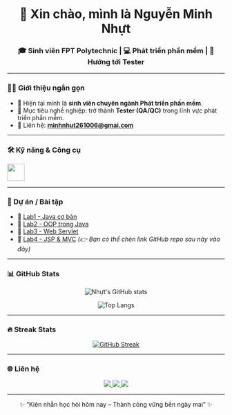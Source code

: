 <h1 align="center">👋 Xin chào, mình là Nguyễn Minh Nhựt</h1>

<h3 align="center">🎓 Sinh viên FPT Polytechnic | 💻 Phát triển phần mềm | 🎯 Hướng tới Tester</h3>

---

### 👨‍💻 Giới thiệu ngắn gọn

* 🌱 Hiện tại mình là **sinh viên chuyên ngành Phát triển phần mềm**.
* 🎯 Mục tiêu nghề nghiệp: trở thành **Tester (QA/QC)** trong lĩnh vực phát triển phần mềm.
* 📧 Liên hệ: **[minhnhut261006@gmai.com](mailto:minhnhut261006@gmai.com)**

---

### 🛠 Kỹ năng & Công cụ

<div align="left">
  <img src="https://skillicons.dev/icons?i=java,html,css,js,git,github,vscode,eclipse,mysql" height="40"/>
</div>

---

### 🚀 Dự án / Bài tập

* 📌 [Lab1 - Java cơ bản](#)
* 📌 [Lab2 - OOP trong Java](#)
* 📌 [Lab3 - Web Servlet](#)
* 📌 [Lab4 - JSP & MVC](#)
  *(👉 Bạn có thể chèn link GitHub repo sau này vào đây)*

---

### 📊 GitHub Stats

<div align="center">

![Nhựt's GitHub stats](https://github-readme-stats.vercel.app/api?username=nhutdady\&show_icons=true\&theme=tokyonight\&hide_border=true\&border_radius=10)

![Top Langs](https://github-readme-stats.vercel.app/api/top-langs/?username=nhutdady\&layout=compact\&theme=tokyonight\&hide_border=true\&border_radius=10)

</div>

---

### 🔥 Streak Stats

<div align="center">

[![GitHub Streak](https://github-readme-streak-stats.herokuapp.com?user=nhutdady\&theme=tokyonight\&hide_border=true\&border_radius=10)](https://git.io/streak-stats)

</div>

---

### 🌐 Liên hệ

<div align="center">
  <a href="mailto:minhnhut261006@gmai.com">
    <img src="https://img.shields.io/badge/Gmail-D14836?style=for-the-badge&logo=gmail&logoColor=white" />
  </a>
  <a href="https://www.linkedin.com/">
    <img src="https://img.shields.io/badge/LinkedIn-0077B5?style=for-the-badge&logo=linkedin&logoColor=white" />
  </a>
  <a href="https://www.facebook.com/">
    <img src="https://img.shields.io/badge/Facebook-1877F2?style=for-the-badge&logo=facebook&logoColor=white" />
  </a>
</div>

---

<p align="center">✨ “Kiên nhẫn học hỏi hôm nay – Thành công vững bền ngày mai” ✨</p>
